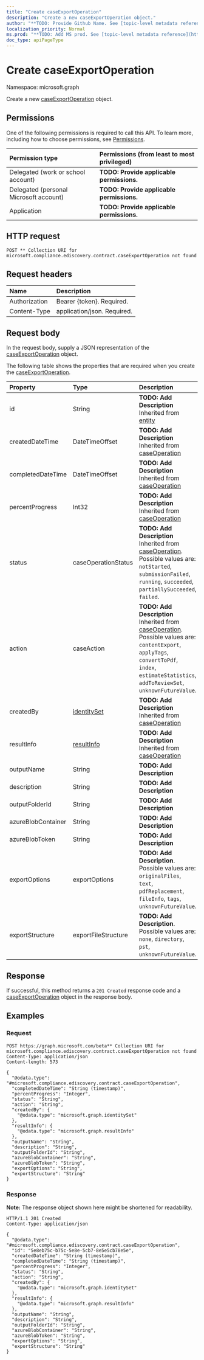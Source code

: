 ```yaml
---
title: "Create caseExportOperation"
description: "Create a new caseExportOperation object."
author: "**TODO: Provide Github Name. See [topic-level metadata reference](https://msgo.azurewebsites.net/add/document/guidelines/metadata.html#topic-level-metadata)**"
localization_priority: Normal
ms.prod: "**TODO: Add MS prod. See [topic-level metadata reference](https://msgo.azurewebsites.net/add/document/guidelines/metadata.html#topic-level-metadata)**"
doc_type: apiPageType
---
```


# Create caseExportOperation
Namespace: microsoft.graph

Create a new [caseExportOperation](../resources/caseexportoperation.md) object.

## Permissions
One of the following permissions is required to call this API. To learn more, including how to choose permissions, see [Permissions](/graph/permissions-reference).

|Permission type|Permissions (from least to most privileged)|
|:---|:---|
|Delegated (work or school account)|**TODO: Provide applicable permissions.**|
|Delegated (personal Microsoft account)|**TODO: Provide applicable permissions.**|
|Application|**TODO: Provide applicable permissions.**|

## HTTP request

<!-- {
  "blockType": "ignored"
}
-->
``` http
POST ** Collection URI for microsoft.compliance.ediscovery.contract.caseExportOperation not found
```

## Request headers
|Name|Description|
|:---|:---|
|Authorization|Bearer {token}. Required.|
|Content-Type|application/json. Required.|

## Request body
In the request body, supply a JSON representation of the [caseExportOperation](../resources/caseexportoperation.md) object.

The following table shows the properties that are required when you create the [caseExportOperation](../resources/caseexportoperation.md).

|Property|Type|Description|
|:---|:---|:---|
|id|String|**TODO: Add Description** Inherited from [entity](../resources/entity.md)|
|createdDateTime|DateTimeOffset|**TODO: Add Description** Inherited from [caseOperation](../resources/caseoperation.md)|
|completedDateTime|DateTimeOffset|**TODO: Add Description** Inherited from [caseOperation](../resources/caseoperation.md)|
|percentProgress|Int32|**TODO: Add Description** Inherited from [caseOperation](../resources/caseoperation.md)|
|status|caseOperationStatus|**TODO: Add Description** Inherited from [caseOperation](../resources/caseoperation.md). Possible values are: `notStarted`, `submissionFailed`, `running`, `succeeded`, `partiallySucceeded`, `failed`.|
|action|caseAction|**TODO: Add Description** Inherited from [caseOperation](../resources/caseoperation.md). Possible values are: `contentExport`, `applyTags`, `convertToPdf`, `index`, `estimateStatistics`, `addToReviewSet`, `unknownFutureValue`.|
|createdBy|[identitySet](../resources/identityset.md)|**TODO: Add Description** Inherited from [caseOperation](../resources/caseoperation.md)|
|resultInfo|[resultInfo](../resources/resultinfo.md)|**TODO: Add Description** Inherited from [caseOperation](../resources/caseoperation.md)|
|outputName|String|**TODO: Add Description**|
|description|String|**TODO: Add Description**|
|outputFolderId|String|**TODO: Add Description**|
|azureBlobContainer|String|**TODO: Add Description**|
|azureBlobToken|String|**TODO: Add Description**|
|exportOptions|exportOptions|**TODO: Add Description**. Possible values are: `originalFiles`, `text`, `pdfReplacement`, `fileInfo`, `tags`, `unknownFutureValue`.|
|exportStructure|exportFileStructure|**TODO: Add Description**. Possible values are: `none`, `directory`, `pst`, `unknownFutureValue`.|



## Response

If successful, this method returns a `201 Created` response code and a [caseExportOperation](../resources/caseexportoperation.md) object in the response body.

## Examples

### Request
<!-- {
  "blockType": "request",
  "name": "create_caseexportoperation_from_"
}
-->
``` http
POST https://graph.microsoft.com/beta** Collection URI for microsoft.compliance.ediscovery.contract.caseExportOperation not found
Content-Type: application/json
Content-length: 573

{
  "@odata.type": "#microsoft.compliance.ediscovery.contract.caseExportOperation",
  "completedDateTime": "String (timestamp)",
  "percentProgress": "Integer",
  "status": "String",
  "action": "String",
  "createdBy": {
    "@odata.type": "microsoft.graph.identitySet"
  },
  "resultInfo": {
    "@odata.type": "microsoft.graph.resultInfo"
  },
  "outputName": "String",
  "description": "String",
  "outputFolderId": "String",
  "azureBlobContainer": "String",
  "azureBlobToken": "String",
  "exportOptions": "String",
  "exportStructure": "String"
}
```


### Response
**Note:** The response object shown here might be shortened for readability.
<!-- {
  "blockType": "response",
  "truncated": true,
  "@odata.type": "microsoft.compliance.ediscovery.contract.caseExportOperation"
}
-->
``` http
HTTP/1.1 201 Created
Content-Type: application/json

{
  "@odata.type": "#microsoft.compliance.ediscovery.contract.caseExportOperation",
  "id": "5e8eb75c-b75c-5e8e-5cb7-8e5e5cb78e5e",
  "createdDateTime": "String (timestamp)",
  "completedDateTime": "String (timestamp)",
  "percentProgress": "Integer",
  "status": "String",
  "action": "String",
  "createdBy": {
    "@odata.type": "microsoft.graph.identitySet"
  },
  "resultInfo": {
    "@odata.type": "microsoft.graph.resultInfo"
  },
  "outputName": "String",
  "description": "String",
  "outputFolderId": "String",
  "azureBlobContainer": "String",
  "azureBlobToken": "String",
  "exportOptions": "String",
  "exportStructure": "String"
}
```

